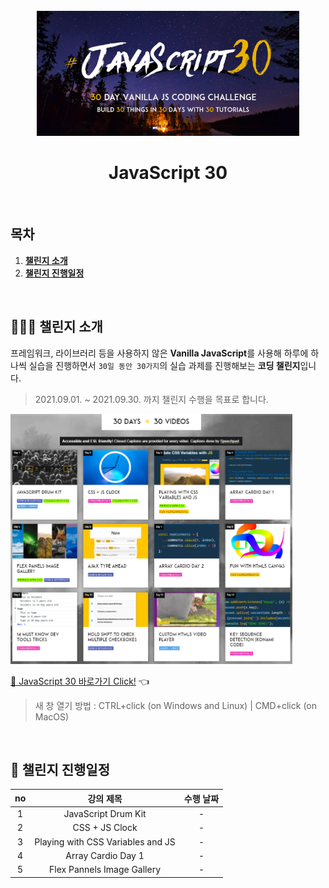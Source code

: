 <div align="center">    
  <br />
  <img src="./img/js30_logo.jpg" alt="JavaScript 30" height="200px" />
  <br />
  <h1>JavaScript 30</h1>
  <br />
</div>

## 목차

1. [**챌린지 소개**](#1)
2. [**챌린지 진행일정**](#2)

<br />

<div id="1"></div>

## 💁🏻‍♂ 챌린지 소개

프레임워크, 라이브러리 등을 사용하지 않은 **Vanilla JavaScript**를 사용해 하루에 하나씩 실습을 진행하면서 `30일 동안 30가지`의 실습 과제를 진행해보는 **코딩 챌린지**입니다.

> 2021.09.01. ~ 2021.09.30. 까지 챌린지 수행을 목표로 합니다.

<img src="./img/example-page.png" alt="30 DAYS x 30 VIDEOS" height="400px" />

[🔗 JavaScript 30 바로가기 Click!](https://javascript30.com/) 👈

> 새 창 열기 방법 : CTRL+click (on Windows and Linux) | CMD+click (on MacOS)

<br />

<div id="2"></div>

## 📅 챌린지 진행일정

| no  |             강의 제목             | 수행 날짜 |
| :-: | :-------------------------------: | :-------: |
|  1  |        JavaScript Drum Kit        |     -     |
|  2  |          CSS + JS Clock           |     -     |
|  3  | Playing with CSS Variables and JS |     -     |
|  4  |        Array Cardio Day 1         |     -     |
|  5  |    Flex Pannels Image Gallery     |     -     |
